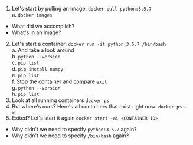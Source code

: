 1. Let's start by pulling an image: `docker pull python:3.5.7`  
  a. `docker images`
  - What did we accomplish?
  - What's in an image?
2. Let's start a container: `docker run -it python:3.5.7 /bin/bash`  
  a. And take a look around  
  b. `python --version`  
  c. `pip list`  
  d. `pip install numpy`  
  e. `pip list`  
  f. Stop the container and compare `exit`  
  g. `python --version`  
  h. `pip list`  
1. Look at all running containers `docker ps`
1. But where's ours? Here's all containers that exist right now: `docker ps -a`
1. Exited? Let's start it again `docker start -ai <CONTAINER ID>`
 - Why didn't we need to specify `python:3.5.7` again?
 - Why didn't we need to specify `/bin/bash` again?
